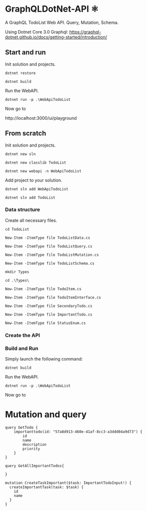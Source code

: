 # GraphQLDotNet-API ⚛️

A GraphQL TodoList Web API. 
Query, Mutation, Schema.

Using Dotnet Core 3.0 
Graphql: https://graphql-dotnet.github.io/docs/getting-started/introduction/

## Start and run

Init solution and projects.

`dotnet restore`

`dotnet build`

Run the WebAPI.

`dotnet run -p .\WebApiTodoList`

Now go to 

http://localhost:3000/ui/playground

## From scratch

Init solution and projects.

`dotnet new sln`

`dotnet new classlib TodoList`

`dotnet new webapi -n WebApiTodoList`

Add project to your solution.

`dotnet sln add WebApiTodoList`

`dotnet sln add TodoList`

### Data structure

Create all necessary files.

```
cd TodoList

New-Item -ItemType file TodoListData.cs

New-Item -ItemType file TodoListQuery.cs

New-Item -ItemType file TodoListMutation.cs

New-Item -ItemType file TodoListSchema.cs

mkdir Types

cd .\Types\

New-Item -ItemType file TodoItem.cs

New-Item -ItemType file TodoItemInterface.cs

New-Item -ItemType file SecondaryTodo.cs

New-Item -ItemType file ImportantTodo.cs

New-Item -ItemType file StatusEnum.cs

```

### Create the API 


### Build and Run

Simply launch the following command:


`dotnet build`

Run the WebAPI.

`dotnet run -p .\WebApiTodoList`

Now go to 




# Mutation and query 
```
query GetTodo {
	importanttodo(id: "57a8d913-460e-41af-8cc3-a3ddd04a9d73") {
		id
		name
		description
		priority
	}
}
```

```
query GetAllImportantTodos{
  
}
```


```
mutation CreateTaskImportant($task: ImportantTodoInput!) {
  createImportantTask(task: $task) {
    id
    name
  }
}
```







